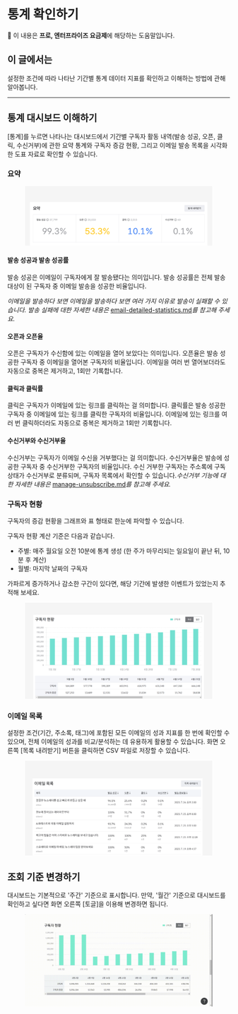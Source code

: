 # 통계 확인하기

💬 이 내용은 **프로, 엔터프라이즈 요금제**에 해당하는 도움말입니다.

## 이 글에서는

설정한 조건에 따라 나타난 기간별 통계 데이터 지표를 확인하고 이해하는 방법에 관해 알아봅니다.

***

## 통계 대시보드 이해하기

\[통계]를 누르면 나타나는 대시보드에서 기간별 구독자 활동 내역(발송 성공, 오픈, 클릭, 수신거부)에 관한 요약 통계와 구독자 증감 현황, 그리고 이메일 발송 목록을 시각화한 도표 자료로 확인할 수 있습니다.

### 요약

<figure><img src="../.gitbook/assets/통계1.png" alt=""><figcaption></figcaption></figure>

#### 발송 성공과 발송 성공률

발송 성공은 이메일이 구독자에게 잘 발송됐다는 의미입니다. 발송 성공률은 전체 발송 대상이 된 구독자 중 이메일 발송을 성공한 비율입니다.&#x20;

_이메일을 발송하다 보면 이메일을 발송하다 보면 여러 가지 이유로 발송이 실패할 수 있습니다. 발송 실패에 대한 자세한 내용은_ [email-detailed-statistics.md](../email/analytics/email-detailed-statistics.md "mention")_를 참고해 주세요._

#### 오픈과 오픈율

오픈은 구독자가 수신함에 있는 이메일을 열어 보았다는 의미입니다. 오픈율은 발송 성공한 구독자 중 이메일을 열어본 구독자의 비율입니다. 이메일을 여러 번 열어보더라도 자동으로 중복은 제거하고, 1회만 기록합니다.

#### 클릭과 클릭률

클릭은 구독자가 이메일에 있는 링크를 클릭하는 걸 의미합니다. 클릭률은 발송 성공한 구독자 중 이메일에 있는 링크를 클릭한 구독자의 비율입니다. 이메일에 있는 링크를 여러 번 클릭하더라도 자동으로 중복은 제거하고 1회만 기록합니다.

#### 수신거부와 수신거부율

수신거부는 구독자가 이메일 수신을 거부했다는 걸 의미합니다. 수신거부율은 발송에 성공한 구독자 중 수신거부한 구독자의 비율입니다. 수신 거부한 구독자는 주소록에 구독 상태가 수신거부로 분류되며, 구독자 목록에서 확인할 수 있습니다._수신거부 기능에 대한 자세한 내용은_ [manage-unsubscribe.md](../list/adding-managing-subscriber/manage-unsubscribe.md "mention")_를 참고해 주세요._



### 구독자 현황  <a href="#id-01h5vvqv027j5kvaw09k7nzyh7" id="id-01h5vvqv027j5kvaw09k7nzyh7"></a>

구독자의 증감 현황을 그래프와 표 형태로 한눈에 파악할 수 있습니다.

구독자 현황 계산 기준은 다음과 같습니다.

* 주별: 매주 월요일 오전 10분에 통계 생성 (한 주가 마무리되는 일요일이 끝난 뒤, 10분 후 계산)
* 월별: 마지막 날짜의 구독자

가파르게 증가하거나 감소한 구간이 있다면, 해당 기간에 발생한 이벤트가 있었는지 추적해 보세요.

<figure><img src="../.gitbook/assets/image (1) (1) (1).png" alt=""><figcaption></figcaption></figure>



### 이메일 목록 <a href="#id-01h5vvsfehk63cbzzwjceebv68" id="id-01h5vvsfehk63cbzzwjceebv68"></a>

설정한 조건(기간, 주소록, 태그)에 포함된 모든 이메일의 성과 지표를 한 번에 확인할 수 있으며, 전체 이메일의 성과를 비교/분석하는 데 유용하게 활용할 수 있습니다. 화면 오른쪽 \[목록 내려받기] 버튼을 클릭하면 CSV 파일로 저장할 수 있습니다.

<figure><img src="../.gitbook/assets/image (1) (1) (1) (1).png" alt=""><figcaption></figcaption></figure>



## 조회 기준 변경하기

대시보드는 기본적으로 '주간' 기준으로 표시합니다. 만약, '월간' 기준으로 대시보드를 확인하고 싶다면 화면 오른쪽 \[토글]을 이용해 변경하면 됩니다.

<figure><img src="../.gitbook/assets/screencast-stibee.com-2024.04.19-16_13_24.gif" alt=""><figcaption></figcaption></figure>
